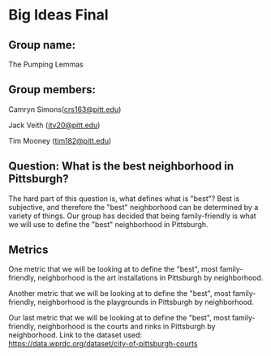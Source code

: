 # Big Ideas Final

## Group name: 
The Pumping Lemmas

## Group members:

Camryn Simons(crs163@pitt.edu)

Jack Veith (jtv20@pitt.edu)

Tim Mooney (tjm182@pitt.edu)

## Question: What is the best neighborhood in Pittsburgh?

The hard part of this question is, what defines what is "best"? Best is subjective, and therefore the "best" neighborhood can be determined by a variety of things. Our group has decided that being family-friendly is what we will use to define the "best" neighborhood in Pittsburgh.

## Metrics

One metric that we will be looking at to define the "best", most family-friendly, neighborhood is the art installations in Pittsburgh by neighborhood.


Another metric that we will be looking at to define the "best", most family-friendly, neighborhood is the playgrounds in Pittsburgh by neighborhood.


Our last metric that we will be looking at to define the "best", most family-friendly, neighborhood is the courts and rinks in Pittsburgh by neighborhood.
Link to the dataset used: https://data.wprdc.org/dataset/city-of-pittsburgh-courts
